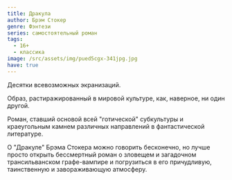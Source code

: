 ```yaml
---
title: Дракула
author: Брэм Стокер
genre: Фэнтези
series: самостоятельный роман
tags:
  - 16+
  - классика
image: /src/assets/img/pued5cgx-341jpg.jpg
have: true
---
```

Десятки всевозможных экранизаций.

Образ, растиражированный в мировой культуре, как, наверное, ни один другой.

Роман, ставший основой всей "готической" субкультуры и краеугольным камнем различных направлений в фантастической литературе.

О "Дракуле" Брэма Стокера можно говорить бесконечно, но лучше просто открыть бессмертный роман о зловещем и загадочном трансильванском графе-вампире и погрузиться в его причудливую, таинственную и завораживающую атмосферу.
